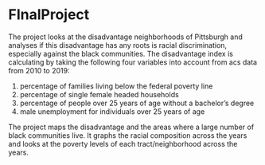# FInalProject
The project looks at the disadvantage neighborhoods of Pittsburgh and analyses if this disadvantage has any roots is racial discrimination, especially against the black communities. The disadvantage index is calculating by taking the following four variables into account from acs data from 2010 to 2019:
1.	percentage of families living below the federal poverty line 
2.	percentage of single female headed households 
3.	percentage of people over 25 years of age without a bachelor’s degree 
4.	male unemployment for individuals over 25 years of age 

The project maps the disadvantage and the areas where a large number of black communities live. It graphs the racial composition across the years and looks at the poverty levels of each tract/neighborhood across the years. 
